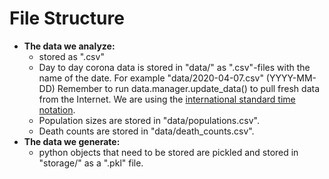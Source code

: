 
# File Structure #

- __The data we analyze:__
    + stored as ".csv"
    + Day to day corona data is stored in "data/" as ".csv"-files with the name of the date. For example "data/2020-04-07.csv" (YYYY-MM-DD) Remember to run data.manager.update_data() to pull fresh data from the Internet. We are using the [international standard time notation](https://www.cl.cam.ac.uk/~mgk25/iso-time.html).
    + Population sizes are stored in "data/populations.csv".
    + Death counts are stored in "data/death_counts.csv".
- __The data we generate:__
    + python objects that need to be stored are pickled and stored in "storage/" as a ".pkl" file.